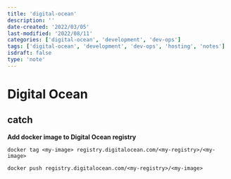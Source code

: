 ```yaml
---
title: 'digital-ocean'
description: ''
date-created: '2022/03/05'
last-modified: '2022/08/11'
categories: ['digital-ocean', 'development', 'dev-ops']
tags: ['digital-ocean', 'development', 'dev-ops', 'hosting', 'notes']
isdraft: false
type: 'note'
---
```


# Digital Ocean

## catch

**Add docker image to Digital Ocean registry**

```shell
docker tag <my-image> registry.digitalocean.com/<my-registry>/<my-image>
```

```shell
docker push registry.digitalocean.com/<my-registry>/<my-image>
```
